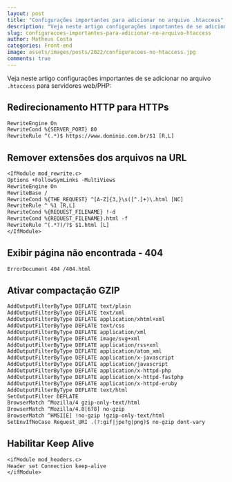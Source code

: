 ```yaml
---
layout: post
title: "Configurações importantes para adicionar no arquivo .htaccess"
description: "Veja neste artigo configurações importantes de se adicionar no arquivo .htaccess para servidores web/PHP"
slug: configuracoes-importantes-para-adicionar-no-arquivo-htaccess
author: Matheus Costa
categories: Front-end
image: assets/images/posts/2022/configuracoes-no-htaccess.jpg
comments: true
---
```


Veja neste artigo configurações importantes de se adicionar no arquivo `.htaccess` para servidores web/PHP:

## Redirecionamento HTTP para HTTPs

```txt
RewriteEngine On
RewriteCond %{SERVER_PORT} 80
RewriteRule ^(.*)$ https://www.dominio.com.br/$1 [R,L]
```

## Remover extensões dos arquivos na URL

```txt
<IfModule mod_rewrite.c>
Options +FollowSymLinks -MultiViews
RewriteEngine On
RewriteBase /
RewriteCond %{THE_REQUEST} ^[A-Z]{3,}\s([^.]+)\.html [NC]
RewriteRule ^ %1 [R,L]
RewriteCond %{REQUEST_FILENAME} !-d
RewriteCond %{REQUEST_FILENAME}.html -f
RewriteRule ^(.*?)/?$ $1.html [L]
</IfModule>
```

## Exibir página não encontrada - 404

```txt
ErrorDocument 404 /404.html
```

## Ativar compactação GZIP

```txt
AddOutputFilterByType DEFLATE text/plain
AddOutputFilterByType DEFLATE text/xml
AddOutputFilterByType DEFLATE application/xhtml+xml
AddOutputFilterByType DEFLATE text/css
AddOutputFilterByType DEFLATE application/xml
AddOutputFilterByType DEFLATE image/svg+xml
AddOutputFilterByType DEFLATE application/rss+xml
AddOutputFilterByType DEFLATE application/atom_xml
AddOutputFilterByType DEFLATE application/x-javascript
AddOutputFilterByType DEFLATE application/javascript
AddOutputFilterByType DEFLATE application/x-httpd-php
AddOutputFilterByType DEFLATE application/x-httpd-fastphp
AddOutputFilterByType DEFLATE application/x-httpd-eruby
AddOutputFilterByType DEFLATE text/html
SetOutputFilter DEFLATE
BrowserMatch ^Mozilla/4 gzip-only-text/html
BrowserMatch ^Mozilla/4.0[678] no-gzip
BrowserMatch ^HMSI[E] !no-gzip !gzip-only-text/html
SetEnvIfNoCase Request_URI .(?:gif|jpe?g|png)$ no-gzip dont-vary
```

## Habilitar Keep Alive

```txt
<ifModule mod_headers.c>
Header set Connection keep-alive
</ifModule>
```
